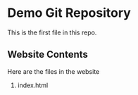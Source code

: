 # Demo Git Repository

This is the first file in this repo.

## Website Contents
Here are the files in the website

1. index.html